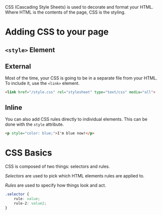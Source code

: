 CSS (Cascading Style Sheets) is used to decorate and format your HTML. Where HTML is the contents of the page, CSS is the styling.

# Adding CSS to your page

## `<style>` Element

## External

Most of the time, your CSS is going to be in a separate file from your HTML. To include it, use the `<link>` element.

```html
<link href="/style.css" rel="stylesheet" type="text/css" media="all">
```

## Inline

You can also add CSS rules directly to individual elements. This can be done with the `style` attribute.

```html
<p style="color: blue;">I'm blue now!</p>
```

# CSS Basics

CSS is composed of two things: selectors and rules. 

*Selectors* are used to pick which HTML elements rules are applied to.

*Rules* are used to specify how things look and act.

```css
.selector {
    rule: value;
    rule-2: value2;
}
```

